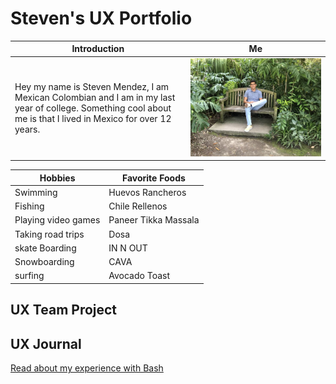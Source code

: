 #  Steven's UX Portfolio

 | Introduction |   Me
 | ----------- | ----------------
 | Hey my name is Steven Mendez, I am Mexican Colombian and I am in my last year of college. Something cool about me is that I lived in Mexico for over 12 years.| <img src="assets/steven.JPG" alt="drawing"/> |


| Hobbies     |  Favorite Foods
| ----------- | ----------------
| Swimming    |  Huevos Rancheros
| Fishing     | Chile Rellenos
| Playing video games | Paneer Tikka Massala
| Taking road trips |  Dosa
|skate Boarding | IN N OUT
|Snowboarding | CAVA
|surfing | Avocado Toast
## UX Team Project


## UX Journal

[Read about my experience with Bash](j01/)
